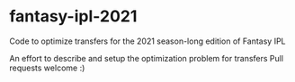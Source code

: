 # fantasy-ipl-2021
Code to optimize transfers for the 2021 season-long edition of Fantasy IPL

An effort to describe and setup the optimization problem for transfers
Pull requests welcome :)
